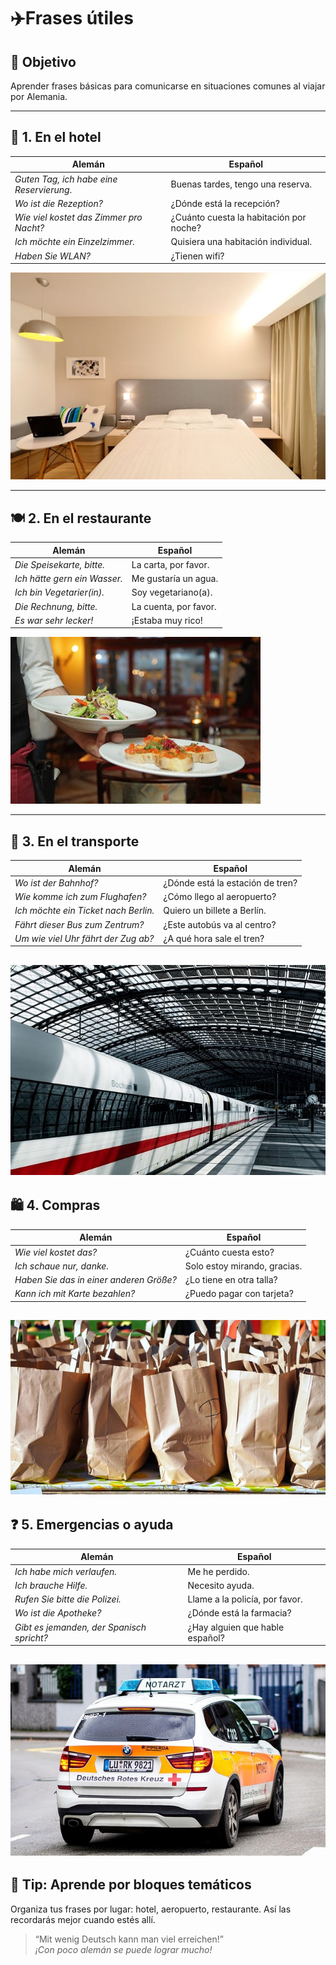 # ✈️Frases útiles

## 🎯 Objetivo
Aprender frases básicas para comunicarse en situaciones comunes al viajar por Alemania.

---

## 🏨 1. En el hotel

| Alemán                                | Español                          |
|--------------------------------------|----------------------------------|
|*Guten Tag, ich habe eine Reservierung*. | Buenas tardes, tengo una reserva. |
|*Wo ist die Rezeption?*                | ¿Dónde está la recepción?        |
|*Wie viel kostet das Zimmer pro Nacht?* | ¿Cuánto cuesta la habitación por noche? |
|*Ich möchte ein Einzelzimmer.*         | Quisiera una habitación individual. |
| *Haben Sie WLAN?*                      | ¿Tienen wifi?                    |

![En la imagen: una habitación de hotel](img/hotel.jpg)

---

## 🍽️ 2. En el restaurante

| Alemán                             | Español                          |
|-----------------------------------|----------------------------------|
| *Die Speisekarte, bitte.*           | La carta, por favor.             |
| *Ich hätte gern ein Wasser.*        | Me gustaría un agua.             |
| *Ich bin Vegetarier(in).*           | Soy vegetariano(a).              |
| *Die Rechnung, bitte.*              | La cuenta, por favor.            |
| *Es war sehr lecker!*              | ¡Estaba muy rico!                |

![En la imagen: un restaurante](img/restaurante.jpg)

---

## 🚉 3. En el transporte

| Alemán                                   | Español                          |
|-----------------------------------------|----------------------------------|
| *Wo ist der Bahnhof?*                     | ¿Dónde está la estación de tren? |
| *Wie komme ich zum Flughafen?*            | ¿Cómo llego al aeropuerto?       |
| *Ich möchte ein Ticket nach Berlin.*      | Quiero un billete a Berlín.      |
| *Fährt dieser Bus zum Zentrum?*           | ¿Este autobús va al centro?      |
| *Um wie viel Uhr fährt der Zug ab?*       | ¿A qué hora sale el tren?        |

![En la imagen: una estación de tren](img/tren.jpg)
---

## 🛍️ 4. Compras

| Alemán                               | Español                          |
|-------------------------------------|----------------------------------|
| *Wie viel kostet das?*               | ¿Cuánto cuesta esto?             |
| *Ich schaue nur, danke.*            | Solo estoy mirando, gracias.     |
| *Haben Sie das in einer anderen Größe?* | ¿Lo tiene en otra talla?        |
| *Kann ich mit Karte bezahlen?*       | ¿Puedo pagar con tarjeta?        |

![En la imagen: bolsas de papel](img/bolsas.jpg)
---

## ❓ 5. Emergencias o ayuda

| Alemán                            | Español                          |
|----------------------------------|----------------------------------|
| *Ich habe mich verlaufen.*         | Me he perdido.              |
| *Ich brauche Hilfe.*               | Necesito ayuda.                  |
| *Rufen Sie bitte die Polizei.*     | Llame a la policía, por favor.   |
| *Wo ist die Apotheke?*             | ¿Dónde está la farmacia?         |
| *Gibt es jemanden, der Spanisch spricht?* | ¿Hay alguien que hable español? |

![En la imagen: un coche de la Cruz Roja alemana](img/ambulancia.jpg)
---

## 🧠 Tip: Aprende por bloques temáticos
Organiza tus frases por lugar: hotel, aeropuerto, restaurante. Así las recordarás mejor cuando estés allí.

> “Mit wenig Deutsch kann man viel erreichen!”  
> *¡Con poco alemán se puede lograr mucho!*


